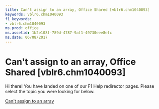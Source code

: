 ```yaml
---
title: Can't assign to an array, Office Shared [vblr6.chm1040093]
keywords: vblr6.chm1040093
f1_keywords:
- vblr6.chm1040093
ms.prod: office
ms.assetid: 1b2e108f-789d-4787-9af1-49730eee8efc
ms.date: 06/08/2017
---
```



# Can't assign to an array, Office Shared [vblr6.chm1040093]

Hi there! You have landed on one of our F1 Help redirector pages. Please select the topic you were looking for below.

[Can't assign to an array](http://msdn.microsoft.com/library/cc606f0f-7e50-c144-8003-90c7f976723d%28Office.15%29.aspx)

